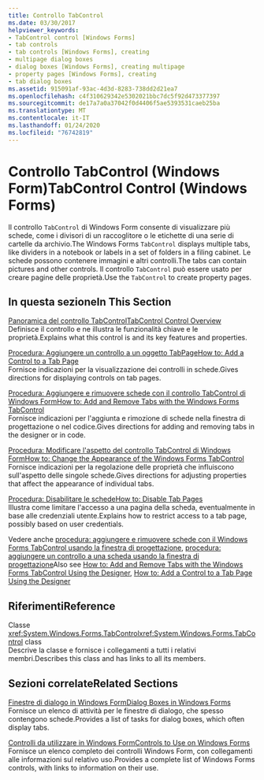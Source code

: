 ```yaml
---
title: Controllo TabControl
ms.date: 03/30/2017
helpviewer_keywords:
- TabControl control [Windows Forms]
- tab controls
- tab controls [Windows Forms], creating
- multipage dialog boxes
- dialog boxes [Windows Forms], creating multipage
- property pages [Windows Forms], creating
- tab dialog boxes
ms.assetid: 915091af-93ac-4d3d-8283-738dd2d21ea7
ms.openlocfilehash: c4f310629342e5302021bbc7dc5f92d473377397
ms.sourcegitcommit: de17a7a0a37042f0d4406f5ae5393531caeb25ba
ms.translationtype: MT
ms.contentlocale: it-IT
ms.lasthandoff: 01/24/2020
ms.locfileid: "76742819"
---
```

# <a name="tabcontrol-control-windows-forms"></a><span data-ttu-id="4f9e2-102">Controllo TabControl (Windows Form)</span><span class="sxs-lookup"><span data-stu-id="4f9e2-102">TabControl Control (Windows Forms)</span></span>
<span data-ttu-id="4f9e2-103">Il controllo `TabControl` di Windows Form consente di visualizzare più schede, come i divisori di un raccoglitore o le etichette di una serie di cartelle da archivio.</span><span class="sxs-lookup"><span data-stu-id="4f9e2-103">The Windows Forms `TabControl` displays multiple tabs, like dividers in a notebook or labels in a set of folders in a filing cabinet.</span></span> <span data-ttu-id="4f9e2-104">Le schede possono contenere immagini e altri controlli.</span><span class="sxs-lookup"><span data-stu-id="4f9e2-104">The tabs can contain pictures and other controls.</span></span> <span data-ttu-id="4f9e2-105">Il controllo `TabControl` può essere usato per creare pagine delle proprietà.</span><span class="sxs-lookup"><span data-stu-id="4f9e2-105">Use the `TabControl` to create property pages.</span></span>  
  
## <a name="in-this-section"></a><span data-ttu-id="4f9e2-106">In questa sezione</span><span class="sxs-lookup"><span data-stu-id="4f9e2-106">In This Section</span></span>  
 [<span data-ttu-id="4f9e2-107">Panoramica del controllo TabControl</span><span class="sxs-lookup"><span data-stu-id="4f9e2-107">TabControl Control Overview</span></span>](tabcontrol-control-overview-windows-forms.md)  
 <span data-ttu-id="4f9e2-108">Definisce il controllo e ne illustra le funzionalità chiave e le proprietà.</span><span class="sxs-lookup"><span data-stu-id="4f9e2-108">Explains what this control is and its key features and properties.</span></span>  
  
 [<span data-ttu-id="4f9e2-109">Procedura: Aggiungere un controllo a un oggetto TabPage</span><span class="sxs-lookup"><span data-stu-id="4f9e2-109">How to: Add a Control to a Tab Page</span></span>](how-to-add-a-control-to-a-tab-page.md)  
 <span data-ttu-id="4f9e2-110">Fornisce indicazioni per la visualizzazione dei controlli in schede.</span><span class="sxs-lookup"><span data-stu-id="4f9e2-110">Gives directions for displaying controls on tab pages.</span></span>  
  
 [<span data-ttu-id="4f9e2-111">Procedura: Aggiungere e rimuovere schede con il controllo TabControl di Windows Form</span><span class="sxs-lookup"><span data-stu-id="4f9e2-111">How to: Add and Remove Tabs with the Windows Forms TabControl</span></span>](how-to-add-and-remove-tabs-with-the-windows-forms-tabcontrol.md)  
 <span data-ttu-id="4f9e2-112">Fornisce indicazioni per l'aggiunta e rimozione di schede nella finestra di progettazione o nel codice.</span><span class="sxs-lookup"><span data-stu-id="4f9e2-112">Gives directions for adding and removing tabs in the designer or in code.</span></span>  
  
 [<span data-ttu-id="4f9e2-113">Procedura: Modificare l'aspetto del controllo TabControl di Windows Form</span><span class="sxs-lookup"><span data-stu-id="4f9e2-113">How to: Change the Appearance of the Windows Forms TabControl</span></span>](how-to-change-the-appearance-of-the-windows-forms-tabcontrol.md)  
 <span data-ttu-id="4f9e2-114">Fornisce indicazioni per la regolazione delle proprietà che influiscono sull'aspetto delle singole schede.</span><span class="sxs-lookup"><span data-stu-id="4f9e2-114">Gives directions for adjusting properties that affect the appearance of individual tabs.</span></span>  
  
 [<span data-ttu-id="4f9e2-115">Procedura: Disabilitare le schede</span><span class="sxs-lookup"><span data-stu-id="4f9e2-115">How to: Disable Tab Pages</span></span>](how-to-disable-tab-pages.md)  
 <span data-ttu-id="4f9e2-116">Illustra come limitare l'accesso a una pagina della scheda, eventualmente in base alle credenziali utente.</span><span class="sxs-lookup"><span data-stu-id="4f9e2-116">Explains how to restrict access to a tab page, possibly based on user credentials.</span></span>  
  
 <span data-ttu-id="4f9e2-117">Vedere anche [procedura: aggiungere e rimuovere schede con il Windows Forms TabControl usando la finestra di progettazione](add-and-remove-tabs-with-wf-tabcontrol-using-the-designer.md), [procedura: aggiungere un controllo a una scheda usando la finestra di progettazione](how-to-add-a-control-to-a-tab-page-using-the-designer.md)</span><span class="sxs-lookup"><span data-stu-id="4f9e2-117">Also see [How to: Add and Remove Tabs with the Windows Forms TabControl Using the Designer](add-and-remove-tabs-with-wf-tabcontrol-using-the-designer.md), [How to: Add a Control to a Tab Page Using the Designer](how-to-add-a-control-to-a-tab-page-using-the-designer.md)</span></span>  
  
## <a name="reference"></a><span data-ttu-id="4f9e2-118">Riferimenti</span><span class="sxs-lookup"><span data-stu-id="4f9e2-118">Reference</span></span>  
 <span data-ttu-id="4f9e2-119">Classe <xref:System.Windows.Forms.TabControl></span><span class="sxs-lookup"><span data-stu-id="4f9e2-119"><xref:System.Windows.Forms.TabControl> class</span></span>  
 <span data-ttu-id="4f9e2-120">Descrive la classe e fornisce i collegamenti a tutti i relativi membri.</span><span class="sxs-lookup"><span data-stu-id="4f9e2-120">Describes this class and has links to all its members.</span></span>  
  
## <a name="related-sections"></a><span data-ttu-id="4f9e2-121">Sezioni correlate</span><span class="sxs-lookup"><span data-stu-id="4f9e2-121">Related Sections</span></span>  
 [<span data-ttu-id="4f9e2-122">Finestre di dialogo in Windows Form</span><span class="sxs-lookup"><span data-stu-id="4f9e2-122">Dialog Boxes in Windows Forms</span></span>](../dialog-boxes-in-windows-forms.md)  
 <span data-ttu-id="4f9e2-123">Fornisce un elenco di attività per le finestre di dialogo, che spesso contengono schede.</span><span class="sxs-lookup"><span data-stu-id="4f9e2-123">Provides a list of tasks for dialog boxes, which often display tabs.</span></span>  
  
 [<span data-ttu-id="4f9e2-124">Controlli da utilizzare in Windows Form</span><span class="sxs-lookup"><span data-stu-id="4f9e2-124">Controls to Use on Windows Forms</span></span>](controls-to-use-on-windows-forms.md)  
 <span data-ttu-id="4f9e2-125">Fornisce un elenco completo dei controlli Windows Form, con collegamenti alle informazioni sul relativo uso.</span><span class="sxs-lookup"><span data-stu-id="4f9e2-125">Provides a complete list of Windows Forms controls, with links to information on their use.</span></span>
